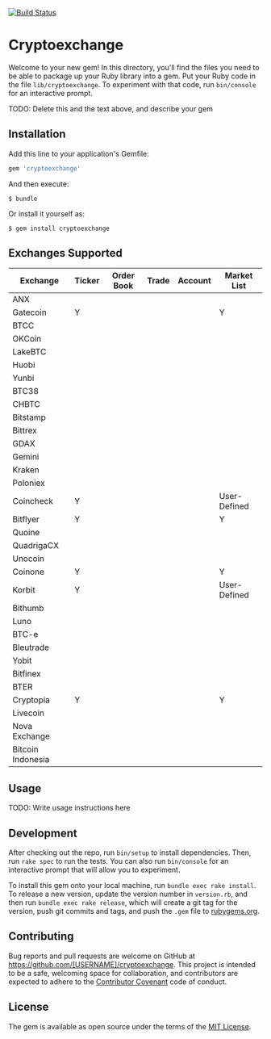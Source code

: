 [![Build Status](https://travis-ci.org/coingecko/cryptoexchange.svg)](https://travis-ci.org/coingecko/cryptoexchange)

# Cryptoexchange

Welcome to your new gem! In this directory, you'll find the files you need to be able to package up your Ruby library into a gem. Put your Ruby code in the file `lib/cryptoexchange`. To experiment with that code, run `bin/console` for an interactive prompt.

TODO: Delete this and the text above, and describe your gem

## Installation

Add this line to your application's Gemfile:

```ruby
gem 'cryptoexchange'
```

And then execute:

    $ bundle

Or install it yourself as:

    $ gem install cryptoexchange

## Exchanges Supported

| Exchange          | Ticker  | Order Book | Trade   | Account | Market List |
| ----------------- | ------- | ---------- | ------- | ------- | ----------- |
| ANX               |         |            |         |         |             |
| Gatecoin          | Y       |            |         |         | Y           |
| BTCC              |         |            |         |         |             |
| OKCoin            |         |            |         |         |             |
| LakeBTC           |         |            |         |         |             |
| Huobi             |         |            |         |         |             |
| Yunbi             |         |            |         |         |             |
| BTC38             |         |            |         |         |             |
| CHBTC             |         |            |         |         |             |
| Bitstamp          |         |            |         |         |             |
| Bittrex           |         |            |         |         |             |
| GDAX              |         |            |         |         |             |
| Gemini            |         |            |         |         |             |
| Kraken            |         |            |         |         |             |
| Poloniex          |         |            |         |         |             |
| Coincheck         | Y       |            |         |         | User-Defined|
| Bitflyer          | Y       |            |         |         | Y           |
| Quoine            |         |            |         |         |             |
| QuadrigaCX        |         |            |         |         |             |
| Unocoin           |         |            |         |         |             |
| Coinone           | Y       |            |         |         | Y           |
| Korbit            | Y       |            |         |         | User-Defined|
| Bithumb           |         |            |         |         |             |
| Luno              |         |            |         |         |             |
| BTC-e             |         |            |         |         |             |
| Bleutrade         |         |            |         |         |             |
| Yobit             |         |            |         |         |             |
| Bitfinex          |         |            |         |         |             |
| BTER              |         |            |         |         |             |
| Cryptopia         | Y       |            |         |         | Y           |
| Livecoin          |         |            |         |         |             |
| Nova Exchange     |         |            |         |         |             |
| Bitcoin Indonesia |         |            |         |         |             |

## Usage

TODO: Write usage instructions here

## Development

After checking out the repo, run `bin/setup` to install dependencies. Then, run `rake spec` to run the tests. You can also run `bin/console` for an interactive prompt that will allow you to experiment.

To install this gem onto your local machine, run `bundle exec rake install`. To release a new version, update the version number in `version.rb`, and then run `bundle exec rake release`, which will create a git tag for the version, push git commits and tags, and push the `.gem` file to [rubygems.org](https://rubygems.org).

## Contributing

Bug reports and pull requests are welcome on GitHub at https://github.com/[USERNAME]/cryptoexchange. This project is intended to be a safe, welcoming space for collaboration, and contributors are expected to adhere to the [Contributor Covenant](http://contributor-covenant.org) code of conduct.

## License

The gem is available as open source under the terms of the [MIT License](http://opensource.org/licenses/MIT).

